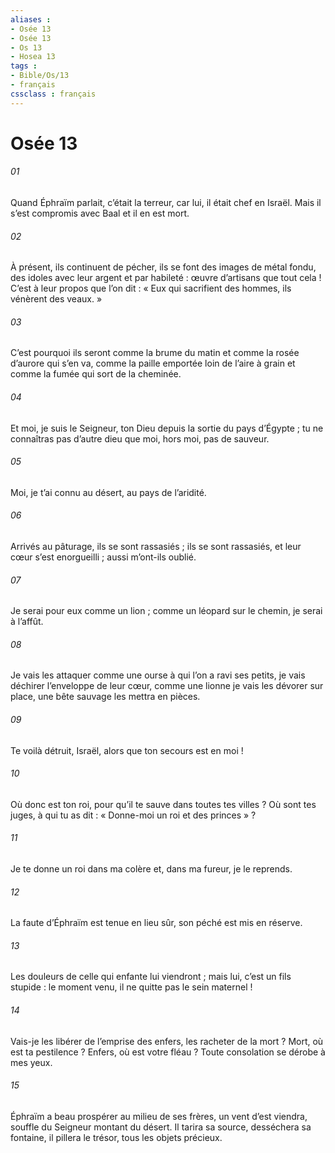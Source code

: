 ```yaml
---
aliases : 
- Osée 13
- Osée 13
- Os 13
- Hosea 13
tags : 
- Bible/Os/13
- français
cssclass : français
---
```


# Osée 13

###### 01
Quand Éphraïm parlait, c’était la terreur,
car lui, il était chef en Israël.
Mais il s’est compromis avec Baal
et il en est mort.
###### 02
À présent, ils continuent de pécher,
ils se font des images de métal fondu,
des idoles avec leur argent et par habileté :
œuvre d’artisans que tout cela !
C’est à leur propos que l’on dit :
« Eux qui sacrifient des hommes,
ils vénèrent des veaux. »
###### 03
C’est pourquoi ils seront comme la brume du matin
et comme la rosée d’aurore qui s’en va,
comme la paille emportée loin de l’aire à grain
et comme la fumée qui sort de la cheminée.
###### 04
Et moi, je suis le Seigneur, ton Dieu
depuis la sortie du pays d’Égypte ;
tu ne connaîtras pas d’autre dieu que moi,
hors moi, pas de sauveur.
###### 05
Moi, je t’ai connu au désert,
au pays de l’aridité.
###### 06
Arrivés au pâturage, ils se sont rassasiés ;
ils se sont rassasiés, et leur cœur s’est enorgueilli ;
aussi m’ont-ils oublié.
###### 07
Je serai pour eux comme un lion ;
comme un léopard sur le chemin, je serai à l’affût.
###### 08
Je vais les attaquer comme une ourse
à qui l’on a ravi ses petits,
je vais déchirer l’enveloppe de leur cœur,
comme une lionne je vais les dévorer sur place,
une bête sauvage les mettra en pièces.
###### 09
Te voilà détruit, Israël,
alors que ton secours est en moi !
###### 10
Où donc est ton roi,
pour qu’il te sauve dans toutes tes villes ?
Où sont tes juges, à qui tu as dit :
« Donne-moi un roi et des princes » ?
###### 11
Je te donne un roi dans ma colère
et, dans ma fureur, je le reprends.
###### 12
La faute d’Éphraïm est tenue en lieu sûr,
son péché est mis en réserve.
###### 13
Les douleurs de celle qui enfante lui viendront ;
mais lui, c’est un fils stupide :
le moment venu, il ne quitte pas le sein maternel !
###### 14
Vais-je les libérer de l’emprise des enfers,
les racheter de la mort ?
Mort, où est ta pestilence ?
Enfers, où est votre fléau ?
Toute consolation se dérobe à mes yeux.
###### 15
Éphraïm a beau prospérer au milieu de ses frères,
un vent d’est viendra,
souffle du Seigneur montant du désert.
Il tarira sa source, desséchera sa fontaine,
il pillera le trésor, tous les objets précieux.
